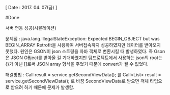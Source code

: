 [ Date : 2017. 04. 07(금) ]

#Done

서버 연동 성공(시뮬레이션)

문제점 : java.lang.IllegalStateException: Expected BEGIN_OBJECT but was BEGIN_ARRAY
Retrofit을 사용하여 서버접속까지 성공하였지만 데이터를 받아오지 못했다. 원인은 GSON이 json 스트링을 자바 객체로 변환시킬 때 발생하였다.
즉 Gson은 JSON OBject를 받아올 걸 기대하였지만 팀프로젝트에서 사용하는 json의 root는 {}가 아닌 []로써 JSON array 형식을 주었기 때문에 convert가 될 수 없었다. 

해결방법 :
 Call<SecondViewData> result = service.getSecondViewData(); 를
 Call<List<Class>> result = service.getSecondViewData(); 로 바꿈 SecondViewData로 받으면 객체 타입으로 받으려 하기 때문에 문제가 발생함.

